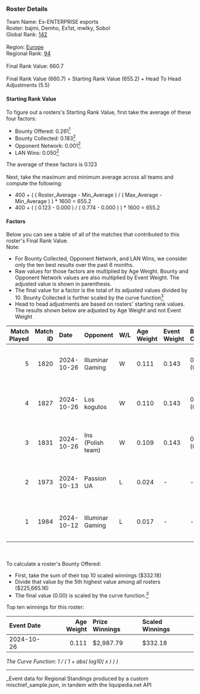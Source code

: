 ### Roster Details<br />
Team Name: Ex-ENTERPRISE esports<br />
Roster: bajmi, Demho, Ex1st, mwlky, Sobol<br />
Global Rank: [142](../../standings_global_2025_04_07.md)<br />
<br />
Region: [Europe]( ../../standings_europe_2025_04_07.md)<br />
Regional Rank: [94]( ../../standings_europe_2025_04_07.md)<br />
<br />
Final Rank Value:  660.7<br />
<br />
Final Rank Value (660.7) = Starting Rank Value (655.2) + Head To Head Adjustments (5.5)<br />

#### Starting Rank Value<br />
To figure out a rosters's Starting Rank Value, first take the average of these four factors:<br />
- Bounty Offered: 0.261[<sup>1</sup>](#table2)
- Bounty Collected: 0.183[<sup>2</sup>](#table1)
- Opponent Network: 0.001[<sup>2</sup>](#table1)
- LAN Wins: 0.050[<sup>2</sup>](#table1)

The average of these factors is 0.123<br />
<br />
Next, take the maximum and minimum average across all teams and compute the following:<br />
- 400 + ( ( Roster_Average - Min_Average ) / ( Max_Average - Min_Average ) ) * 1600 = 655.2
- 400 + ( ( 0.123 - 0.000 ) / ( 0.774 - 0.000 ) ) * 1600 = 655.2


#### Factors<br />
Below you can see a table of all of the matches that contributed to this roster's Final Rank Value.<br />
Note:<br />

- For Bounty Collected, Opponent Network, and LAN Wins, we consider only the ten best results over the past 6 months.
- Raw values for those factors are multiplied by Age Weight. Bounty and Opponent Network values are also multiplied by Event Weight. The adjusted value is shown in parenthesis.
- The final value for a factor is the total of its adjusted values divided by 10. Bounty Collected is further scaled by the curve function[<sup>3</sup>](#curveFunction)
- Head to head adjustments are based on rosters' starting rank values. The results shown below are adjusted by Age Weight and not Event Weight
<span id="table1"></span><br />


| Match Played | Match ID | Date       | Opponent          | W/L | Age Weight | Event Weight | Bounty Collected | Opponent Network | LAN Wins  | H2H Adj. | Roster                            |
| -: | -: | :- | :- | :- | :- | :- | :- | :- | :- | -: | :- |
|            5 |     1820 | 2024-10-26 | Illuminar Gaming  | W   | 0.111      | 0.143        | 0.004 (0.000)    | 0.161 (0.003)    | 1 (0.111) |     2.05 | bajmi, Demho, Ex1st, mwlky, Sobol |
|            4 |     1827 | 2024-10-26 | Los kogutos       | W   | 0.110      | 0.143        | 0.017 (0.000)    | 0.181 (0.003)    | 1 (0.110) |     2.40 | bajmi, Demho, Ex1st, mwlky, Sobol |
|            3 |     1831 | 2024-10-26 | Ins (Polish team) | W   | 0.109      | 0.143        | 0.001 (0.000)    | 0.002 (0.000)    | 1 (0.109) |     1.41 | bajmi, Demho, Ex1st, mwlky, Sobol |
|            2 |     1973 | 2024-10-13 | Passion UA        | L   | 0.024      | -            | -                | -                | -         |    -0.12 | bajmi, Demho, Ex1st, mwlky, Sobol |
|            1 |     1984 | 2024-10-12 | Illuminar Gaming  | L   | 0.017      | -            | -                | -                | -         |    -0.23 | bajmi, Demho, Ex1st, mwlky, Sobol |

<br />
<span id="table2"></span><br />
To calculate a roster's Bounty Offered:<br />

- First, take the sum of their top 10 scaled winnings ($332.18)
- Divide that value by the 5th highest value among all rosters ($225,665.16)
- The final value (0.00) is scaled by the curve function.[<sup>3</sup>](#curveFunction)

Top ten winnings for this roster:<br />

| Event Date | Age Weight | Prize Winnings | Scaled Winnings |
| :- | -: | :- | :- |
| 2024-10-26 |      0.111 | $2,987.79      | $332.18         |


<span id="curveFunction"></span>_The Curve Function: 1 / ( 1 + abs( log10( x ) ) )_<br />

---
_Event data for Regional Standings produced by a custom mischief_sample.json, in tandem with the liquipedia.net API<br />
